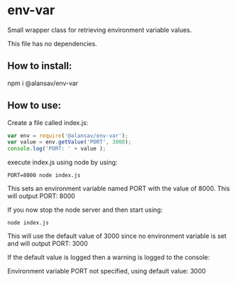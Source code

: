 # env-var
Small wrapper class for retrieving environment variable values.

This file has no dependencies.

## How to install:
npm i @alansav/env-var

## How to use:

Create a file called index.js:

```javascript
var env = require('@alansav/env-var');
var value = env.getValue('PORT', 3000);
console.log('PORT: ' + value );
```

execute index.js using node by using: 

`PORT=8000 node index.js`

This sets an environment variable named PORT with the value of 8000. This will output PORT: 8000

If you now stop the node server and then start using:

`node index.js`

This will use the default value of 3000 since no environment variable is set and will output PORT: 3000

If the default value is logged then a warning is logged to the console:

Environment variable PORT not specified, using default value: 3000

